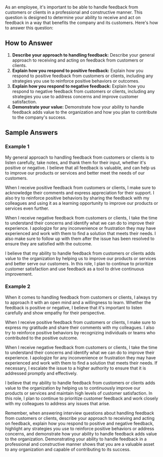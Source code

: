 
As an employee, it's important to be able to handle feedback from customers or clients in a professional and constructive manner. This question is designed to determine your ability to receive and act on feedback in a way that benefits the company and its customers. Here's how to answer this question:

How to Answer
-------------

1. **Describe your approach to handling feedback:** Describe your general approach to receiving and acting on feedback from customers or clients.
2. **Explain how you respond to positive feedback:** Explain how you respond to positive feedback from customers or clients, including any strategies you use to reinforce positive behaviors or outcomes.
3. **Explain how you respond to negative feedback:** Explain how you respond to negative feedback from customers or clients, including any strategies you use to address concerns and improve customer satisfaction.
4. **Demonstrate your value:** Demonstrate how your ability to handle feedback adds value to the organization and how you plan to contribute to the company's success.

Sample Answers
--------------

### Example 1

My general approach to handling feedback from customers or clients is to listen carefully, take notes, and thank them for their input, whether it's positive or negative. I believe that all feedback is valuable, and can help us to improve our products or services and better meet the needs of our customers.

When I receive positive feedback from customers or clients, I make sure to acknowledge their comments and express appreciation for their support. I also try to reinforce positive behaviors by sharing the feedback with my colleagues and using it as a learning opportunity to improve our products or services even further.

When I receive negative feedback from customers or clients, I take the time to understand their concerns and identify what we can do to improve their experience. I apologize for any inconvenience or frustration they may have experienced and work with them to find a solution that meets their needs. I also make sure to follow up with them after the issue has been resolved to ensure they are satisfied with the outcome.

I believe that my ability to handle feedback from customers or clients adds value to the organization by helping us to improve our products or services and better serve our customers. In this role, I plan to continue to prioritize customer satisfaction and use feedback as a tool to drive continuous improvement.

### Example 2

When it comes to handling feedback from customers or clients, I always try to approach it with an open mind and a willingness to learn. Whether the feedback is positive or negative, I believe that it's important to listen carefully and show empathy for their perspective.

When I receive positive feedback from customers or clients, I make sure to express my gratitude and share their comments with my colleagues. I also try to reinforce positive behaviors by recognizing individuals or teams who contributed to the positive outcome.

When I receive negative feedback from customers or clients, I take the time to understand their concerns and identify what we can do to improve their experience. I apologize for any inconvenience or frustration they may have experienced and work with them to find a solution that meets their needs. If necessary, I escalate the issue to a higher authority to ensure that it is addressed promptly and effectively.

I believe that my ability to handle feedback from customers or clients adds value to the organization by helping us to continuously improve our products or services and maintain high levels of customer satisfaction. In this role, I plan to continue to prioritize customer feedback and work closely with my colleagues to address any issues that arise.

Remember, when answering interview questions about handling feedback from customers or clients, describe your approach to receiving and acting on feedback, explain how you respond to positive and negative feedback, highlight any strategies you use to reinforce positive behaviors or address concerns, and demonstrate how your ability to handle feedback adds value to the organization. Demonstrating your ability to handle feedback in a professional and constructive manner shows that you are a valuable asset to any organization and capable of contributing to its success.
